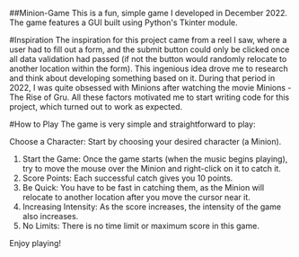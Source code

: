 ##Minion-Game
This is a fun, simple game I developed in December 2022. The game features a GUI built using Python's Tkinter module.

#Inspiration
The inspiration for this project came from a reel I saw, where a user had to fill out a form, and the submit button could only be clicked once all data validation had passed (if not the button would randomly relocate to another location within the form). This ingenious idea drove me to research and think about developing something based on it. During that period in 2022, I was quite obsessed with Minions after watching the movie Minions - The Rise of Gru. All these factors motivated me to start writing code for this project, which turned out to work as expected.

#How to Play
The game is very simple and straightforward to play:

Choose a Character: Start by choosing your desired character (a Minion).
1. Start the Game: Once the game starts (when the music begins playing), try to move the mouse over the Minion and right-click on it to catch it.
2. Score Points: Each successful catch gives you 10 points.
3. Be Quick: You have to be fast in catching them, as the Minion will relocate to another location after you move the cursor near it.
4. Increasing Intensity: As the score increases, the intensity of the game also increases.
5. No Limits: There is no time limit or maximum score in this game.

Enjoy playing!
